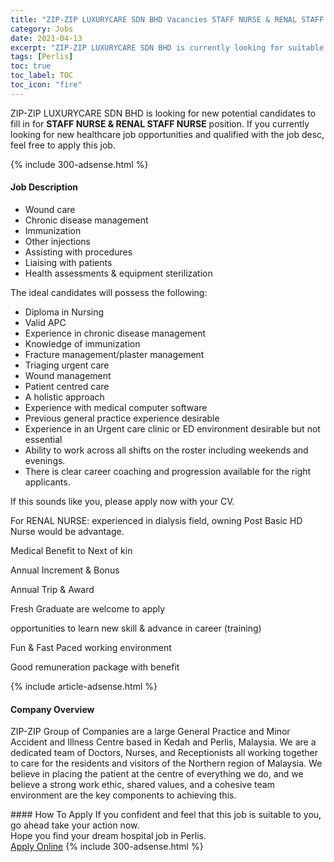 ```yaml
---
title: "ZIP-ZIP LUXURYCARE SDN BHD Vacancies STAFF NURSE & RENAL STAFF NURSE" 
category: Jobs 
date: 2021-04-13 
excerpt: "ZIP-ZIP LUXURYCARE SDN BHD is currently looking for suitable person to fill in the STAFF NURSE & RENAL STAFF NURSE which positioned at Perlis" 
tags: [Perlis] 
toc: true 
toc_label: TOC 
toc_icon: "fire" 
--- 
```


<p>ZIP-ZIP LUXURYCARE SDN BHD is looking for new potential candidates to fill in for <b>STAFF NURSE & RENAL STAFF NURSE</b> position. If you currently looking for new healthcare job opportunities and qualified with the job desc, feel free to apply this job.
</p>{% include 300-adsense.html %} 
<div><div><h4>Job Description</h4></div><div><div><span><div><ul><li>Wound care</li><li>Chronic disease management</li><li>Immunization</li><li>Other injections</li><li>Assisting with procedures</li><li>Liaising with patients</li><li>Health assessments &amp; equipment sterilization</li></ul><p>The ideal candidates will possess the following:</p><ul><li>Diploma in Nursing</li><li>Valid APC</li><li>Experience in chronic disease management</li><li>Knowledge of immunization</li><li>Fracture management/plaster management</li><li>Triaging urgent care</li><li>Wound management</li><li>Patient centred care</li><li>A holistic approach</li><li>Experience with medical computer software</li><li>Previous general practice experience desirable</li><li>Experience in an Urgent care clinic or ED environment desirable but not essential</li><li>Ability to work across all shifts on the roster including weekends and evenings.</li><li>There is clear career coaching and progression available for the right applicants.</li></ul><p>If this sounds like you, please apply now with your CV.</p><p>For RENAL NURSE: experienced in dialysis field, owning Post Basic HD Nurse would be advantage.</p><p>Medical Benefit to Next of kin</p><p>Annual Increment &amp; Bonus</p><p>Annual Trip &amp; Award</p><p>Fresh Graduate are welcome to apply</p><p>opportunities to learn new skill &amp; advance in career (training)</p><p>Fun &amp; Fast Paced working environment</p><p>Good remuneration package with benefit</p></div></span></div></div></div> 
{% include article-adsense.html %} 
<div><div><h4>Company Overview</h4></div><div><div><span><div><p>ZIP-ZIP Group of Companies&#160;are a large General Practice and Minor Accident and Illness Centre based in Kedah and Perlis, Malaysia. We are a dedicated team of Doctors, Nurses, and Receptionists all working together to care for the residents and visitors of the Northern region of Malaysia. We believe in placing the patient at the centre of everything we do, and we believe a strong work ethic, shared values, and a cohesive team environment are the key components to achieving this.</p></div></span></div></div></div> 
#### How To Apply 
If you confident and feel that this job is suitable to you, go ahead take your action now. <br/> 
Hope you find your dream hospital job in Perlis. <br/> 
<a href="https://www.jobstreet.com.my/en/job/staff-nurse-renal-staff-nurse-4524989?jobId=jobstreet-my-job-4524989" class="btn btn--warning" target="_blank" rel="nofollow noopenner">Apply Online</a> 
{% include 300-adsense.html %} 